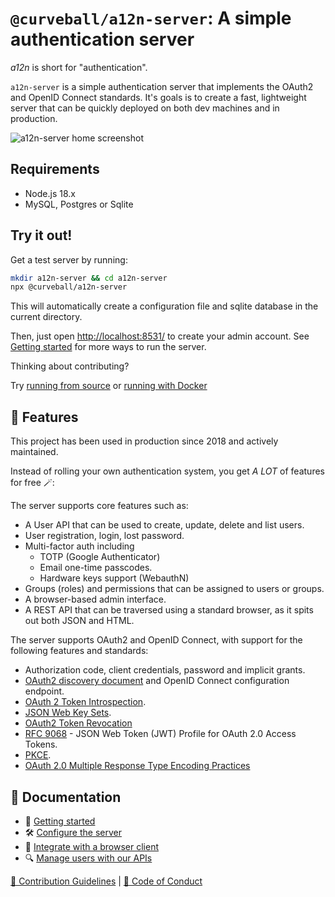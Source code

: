 `@curveball/a12n-server`: A simple authentication server
==================

*a12n* is short for "authentication".

`a12n-server` is a simple authentication server that implements the OAuth2 and OpenID Connect standards.
It's goals is to create a fast, lightweight server that can be quickly deployed on both dev machines and
in production.

![a12n-server home screenshot](https://raw.githubusercontent.com/curveball/a12n-server/master/docs/screenshot-0.27.png)

Requirements
------------

* Node.js 18.x
* MySQL, Postgres or Sqlite

Try it out!
-----------

Get a test server by running:

```sh
mkdir a12n-server && cd a12n-server
npx @curveball/a12n-server
```

This will automatically create a configuration file and sqlite database in the
current directory.

Then, just open [http://localhost:8531/](http://localhost:8531/) to create your admin account. 
See [Getting started](/docs/getting-started.md) for more ways to run the server.

Thinking about contributing? 

Try [running from source](/docs/getting-started.md#running-from-source-locally) or [running with Docker](/docs/getting-started.md#running-with-docker-compose)

🍭 Features
-------

This project has been used in production since 2018 and actively maintained.

Instead of rolling your own authentication system, you get *A LOT* of features for free 🪄:

The server supports core features such as:

* A User API that can be used to create, update, delete and list users.
* User registration, login, lost password.
* Multi-factor auth including
  * TOTP (Google Authenticator)
  * Email one-time passcodes.
  * Hardware keys support (WebauthN)
* Groups (roles) and permissions that can be assigned to users or groups.
* A browser-based admin interface.
* A REST API that can be traversed using a standard browser, as it spits out
  both JSON and HTML.

The server supports OAuth2 and OpenID Connect, with support for the following features and standards:

* Authorization code, client credentials, password and implicit grants.
* [OAuth2 discovery document][1] and OpenID Connect configuration endpoint.
* [OAuth 2 Token Introspection][2].
* [JSON Web Key Sets][4].
* [OAuth2 Token Revocation][5]
* [RFC 9068][7] - JSON Web Token (JWT) Profile for OAuth 2.0 Access Tokens.
* [PKCE][3].
* [OAuth 2.0 Multiple Response Type Encoding Practices](https://openid.net/specs/oauth-v2-multiple-response-types-1_0.html)


📂 Documentation
-------------
- 🚀 [Getting started](/docs/getting-started.md)
- 🛠️ [Configure the server](/docs/server-settings.md)
- 🔗 [Integrate with a browser client](/docs/integration.md)
- 🔍 [Manage users with our APIs](/docs/user-api.md)


[📝 Contribution Guidelines](/.github/CONTRIBUTING.md) | [📰 Code of Conduct](/.github/CODE_OF_CONDUCT.md)


[1]: https://tools.ietf.org/html/rfc8414 "OAuth 2.0 Authorization Server Metadata"
[2]: https://tools.ietf.org/html/rfc7662 "OAuth 2 Token Introspection"
[3]: https://tools.ietf.org/html/rfc7636 "Proof Key for Code Exchange by OAuth Public Clients"
[4]: https://auth0.com/docs/secure/tokens/json-web-tokens/json-web-key-sets
[5]: https://datatracker.ietf.org/doc/html/rfc7009
[6]: https://datatracker.ietf.org/doc/html/rfc8959
[7]: https://www.rfc-editor.org/rfc/rfc9068 "JSON Web Token (JWT) Profile for OAuth 2.0 Access Tokens"
